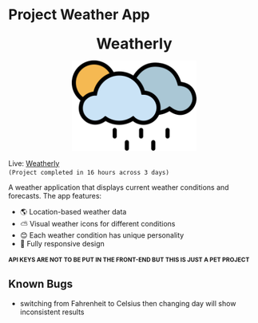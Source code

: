 # Project Weather App

<div align="center">
  <h3><span style="font-size: 30px;">Weatherly</span></h3>
  <img src="assets/logo.svg" width="250">
</div>

Live: [Weatherly](https://abdullahhatim.github.io/Project-Weather-App-TOP/)  
`(Project completed in 16 hours across 3 days)`

A weather application that displays current weather conditions and forecasts. The app features:

- 🌎 Location-based weather data
- ⛅ Visual weather icons for different conditions
- 😊 Each weather condition has unique personality
- 📱 Fully responsive design

<small>**API KEYS ARE NOT TO BE PUT IN THE FRONT-END BUT THIS IS JUST A PET PROJECT**</small>

## Known Bugs

- switching from Fahrenheit to Celsius then changing day will show inconsistent results
